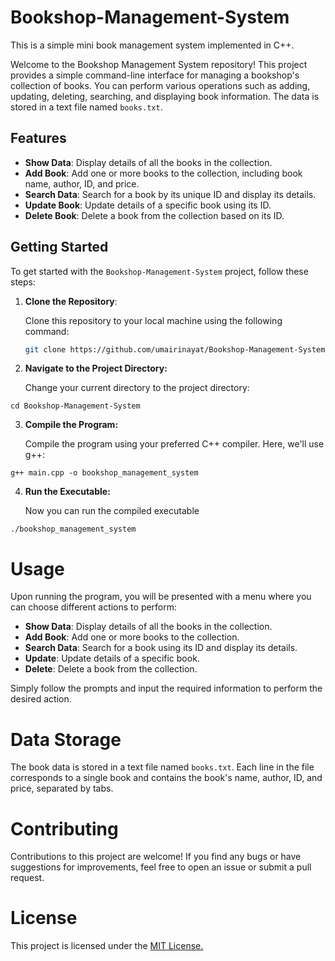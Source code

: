 
# Bookshop-Management-System

This is a simple mini book management system implemented in C++.

Welcome to the Bookshop Management System repository! This project provides a simple command-line interface for managing a bookshop's collection of books. You can perform various operations such as adding, updating, deleting, searching, and displaying book information. The data is stored in a text file named `books.txt`.

## Features

- **Show Data**: Display details of all the books in the collection.
- **Add Book**: Add one or more books to the collection, including book name, author, ID, and price.
- **Search Data**: Search for a book by its unique ID and display its details.
- **Update Book**: Update details of a specific book using its ID.
- **Delete Book**: Delete a book from the collection based on its ID.

## Getting Started

To get started with the `Bookshop-Management-System` project, follow these steps:

1. **Clone the Repository**:

   Clone this repository to your local machine using the following command:

   ```bash
   git clone https://github.com/umairinayat/Bookshop-Management-System.git
   ```
2. **Navigate to the Project Directory:**
   
   Change your current directory to the project directory:
 ```
cd Bookshop-Management-System
 ```
3. **Compile the Program:**
   
   Compile the program using your preferred C++ compiler. Here, we'll use g++:
  ```
g++ main.cpp -o bookshop_management_system
 ```
4. **Run the Executable:**

   Now you can run the compiled executable
 ```
./bookshop_management_system
 ```

# Usage

Upon running the program, you will be presented with a menu where you can choose different actions to perform:

- **Show Data**: Display details of all the books in the collection.
- **Add Book**: Add one or more books to the collection.
- **Search Data**: Search for a book using its ID and display its details.
- **Update**: Update details of a specific book.
- **Delete**: Delete a book from the collection.

Simply follow the prompts and input the required information to perform the desired action.

# Data Storage

The book data is stored in a text file named `books.txt`. Each line in the file corresponds to a single book and contains the book's name, author, ID, and price, separated by tabs.

# Contributing

Contributions to this project are welcome! If you find any bugs or have suggestions for improvements, feel free to open an issue or submit a pull request.

# License

This project is licensed under the [MIT License.](https://github.com/umairinayat/Bookshop-Management-System/blob/main/LICENSE)
